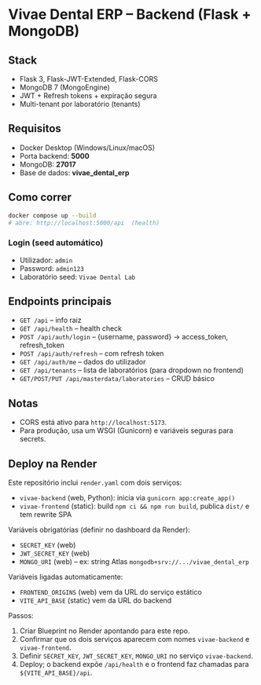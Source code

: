 # Vivae Dental ERP – Backend (Flask + MongoDB)

## Stack
- Flask 3, Flask-JWT-Extended, Flask-CORS
- MongoDB 7 (MongoEngine)
- JWT + Refresh tokens + expiração segura
- Multi-tenant por laboratório (tenants)

## Requisitos
- Docker Desktop (Windows/Linux/macOS)
- Porta backend: **5000**
- MongoDB: **27017**
- Base de dados: **vivae_dental_erp**

## Como correr
```bash
docker compose up --build
# abre: http://localhost:5000/api  (health)
```

### Login (seed automático)
- Utilizador: `admin`
- Password: `admin123`
- Laboratório seed: `Vivae Dental Lab`

## Endpoints principais
- `GET /api` – info raiz
- `GET /api/health` – health check
- `POST /api/auth/login` – {username, password} → access_token, refresh_token
- `POST /api/auth/refresh` – com refresh token
- `GET /api/auth/me` – dados do utilizador
- `GET /api/tenants` – lista de laboratórios (para dropdown no frontend)
- `GET/POST/PUT /api/masterdata/laboratories` – CRUD básico

## Notas
- CORS está ativo para `http://localhost:5173`.
- Para produção, usa um WSGI (Gunicorn) e variáveis seguras para secrets.

## Deploy na Render

Este repositório inclui `render.yaml` com dois serviços:
- `vivae-backend` (web, Python): inicia via `gunicorn app:create_app()`
- `vivae-frontend` (static): build `npm ci && npm run build`, publica `dist/` e tem rewrite SPA

Variáveis obrigatórias (definir no dashboard da Render):
- `SECRET_KEY` (web)
- `JWT_SECRET_KEY` (web)
- `MONGO_URI` (web) – ex: string Atlas `mongodb+srv://.../vivae_dental_erp`

Variáveis ligadas automaticamente:
- `FRONTEND_ORIGINS` (web) vem da URL do serviço estático
- `VITE_API_BASE` (static) vem da URL do backend

Passos:
1. Criar Blueprint no Render apontando para este repo.
2. Confirmar que os dois serviços aparecem com nomes `vivae-backend` e `vivae-frontend`.
3. Definir `SECRET_KEY`, `JWT_SECRET_KEY`, `MONGO_URI` no serviço `vivae-backend`.
4. Deploy; o backend expõe `/api/health` e o frontend faz chamadas para `${VITE_API_BASE}/api`.

